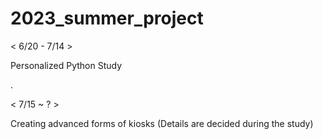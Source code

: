 # 2023_summer_project

< 6/20 - 7/14 > 

Personalized Python Study

.

< 7/15 ~ ? > 

Creating advanced forms of kiosks
(Details are decided during the study)
